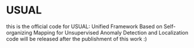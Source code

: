 # USUAL
this is the official code for USUAL: Unified Framework Based on Self-organizing Mapping for Unsupervised Anomaly Detection and Localization
code will be released after the publishment of this work :)
